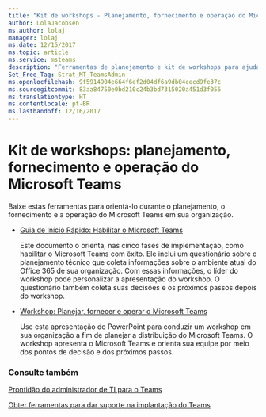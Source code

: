 ```yaml
---
title: "Kit de workshops - Planejamento, fornecimento e operação do Microsoft Teams"
author: LolaJacobsen
ms.author: lolaj
manager: lolaj
ms.date: 12/15/2017
ms.topic: article
ms.service: msteams
description: "Ferramentas de planejamento e kit de workshops para ajudar o administrador a começar a usar o Microsoft Teams."
Set_Free_Tag: Strat_MT_TeamsAdmin
ms.openlocfilehash: 9f5914904e664f6ef2d04df6a9db04cecd9fe37c
ms.sourcegitcommit: 83aa84750e0bd210c24b3bd7315020a451d3f056
ms.translationtype: HT
ms.contentlocale: pt-BR
ms.lasthandoff: 12/16/2017
---
```

<a name="workshop-kit-plan-deliver-and-operate-microsoft-teams"></a>Kit de workshops: planejamento, fornecimento e operação do Microsoft Teams
=============================================================

Baixe estas ferramentas para orientá-lo durante o planejamento, o fornecimento e a operação do Microsoft Teams em sua organização.

- [Guia de Início Rápido: Habilitar o Microsoft Teams](https://www.microsoft.com/en-us/download/55981)
    
    Este documento o orienta, nas cinco fases de implementação, como habilitar o Microsoft Teams com êxito. Ele inclui um questionário sobre o planejamento técnico que coleta informações sobre o ambiente atual do Office 365 de sua organização. Com essas informações, o líder do workshop pode personalizar a apresentação do workshop. O questionário também coleta suas decisões e os próximos passos depois do workshop.

- [Workshop: Planejar, fornecer e operar o Microsoft Teams](https://www.microsoft.com/en-us/download/55982) 
    
    Use esta apresentação do PowerPoint para conduzir um workshop em sua organização a fim de planejar a distribuição do Microsoft Teams. O workshop apresenta o Microsoft Teams e orienta sua equipe por meio dos pontos de decisão e dos próximos passos.


### <a name="see-also"></a>Consulte também

[Prontidão do administrador de TI para o Teams](ITAdmin-readiness.md)

[Obter ferramentas para dar suporte na implantação do Teams](rollout-tools.md)


